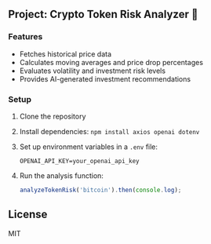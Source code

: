 ## Project: Crypto Token Risk Analyzer 🚀

### Features
- Fetches historical price data
- Calculates moving averages and price drop percentages
- Evaluates volatility and investment risk levels
- Provides AI-generated investment recommendations

### Setup
1. Clone the repository
2. Install dependencies: `npm install axios openai dotenv`
3. Set up environment variables in a `.env` file:

   ```env
   OPENAI_API_KEY=your_openai_api_key
   ```
4. Run the analysis function:
   ```typescript
   analyzeTokenRisk('bitcoin').then(console.log);
   ```

## License
MIT

